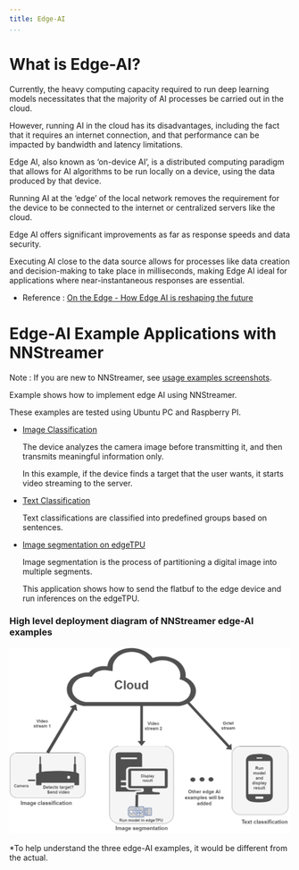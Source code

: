 ```yaml
---
title: Edge-AI
...
```


# What is Edge-AI?
Currently, the heavy computing capacity required to run deep learning models necessitates that the majority of AI processes be carried out in the cloud.

However, running AI in the cloud has its disadvantages, including the fact that it requires an internet connection, and that performance can be impacted by bandwidth and latency limitations.

Edge AI, also known as ‘on-device AI’, is a distributed computing paradigm that allows for AI algorithms to be run locally on a device, using the data produced by that device.

Running AI at the ‘edge’ of the local network removes the requirement for the device to be connected to the internet or centralized servers like the cloud.

Edge AI offers significant improvements as far as response speeds and data security.

Executing AI close to the data source allows for processes like data creation and decision-making to take place in milliseconds, making Edge AI ideal for applications where near-instantaneous responses are essential.

  * Reference : [On the Edge - How Edge AI is reshaping the future](https://www.samsung.com/semiconductor/newsroom/tech-trends/on-the-edge-how-edge-ai-is-reshaping-the-future/)

# Edge-AI Example Applications with NNStreamer
Note : If you are new to NNStreamer, see [usage examples screenshots](https://github.com/nnstreamer/nnstreamer/wiki/usage-examples-screenshots).

Example shows how to implement edge AI using NNStreamer.

These examples are tested using Ubuntu PC and Raspberry PI.

  * [Image Classification](https://github.com/nnstreamer/nnstreamer-example/tree/master/Tizen.platform/Tizen_IoT_ImageClassification)

    The device analyzes the camera image before transmitting it, and then transmits meaningful information only.

    In this example, if the device finds a target that the user wants, it starts video streaming to the server.
  * [Text Classification](https://github.com/nnstreamer/nnstreamer-example/tree/master/Tizen.platform/Tizen_IoT_text_classification_NonGUI)

    Text classifications are classified into predefined groups based on sentences.

  * [Image segmentation on edgeTPU](https://github.com/nnstreamer/nnstreamer-example/tree/master/bash_script/example_image_segmentation_tensorflow_lite)

    Image segmentation is the process of partitioning a digital image into multiple segments.

    This application shows how to send the flatbuf to the edge device and run inferences on the edgeTPU.


### High level deployment diagram of NNStreamer edge-AI examples

![deployment diagram](./media/edgeai_diagram.png)

*To help understand the three edge-AI examples, it would be different from the actual.
